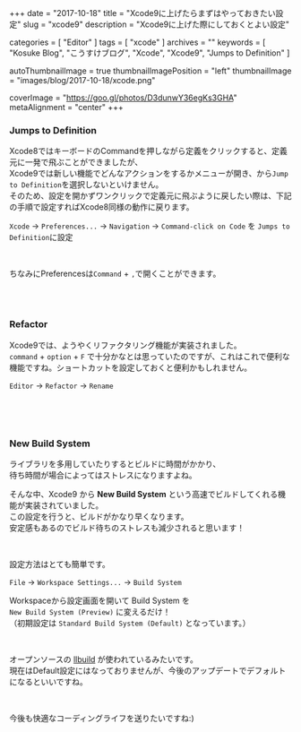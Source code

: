 +++
date = "2017-10-18"
title = "Xcode9に上げたらまずはやっておきたい設定"
slug = "xcode9"
description = "Xcode9に上げた際にしておくとよい設定"

categories = [
	"Editor"
]
tags = [
	"xcode"
]
archives = ""
keywords = [
	"Kosuke Blog",
	"こうすけブログ",
	"Xcode",
	"Xcode9",
	"Jumps to Definition"
]

autoThumbnailImage = true
thumbnailImagePosition = "left"
thumbnailImage = "images/blog/2017-10-18/xcode.png"

coverImage = "https://goo.gl/photos/D3dunwY36egKs3GHA"
metaAlignment = "center"
+++

### Jumps to Definition

Xcode8ではキーボードのCommandを押しながら定義をクリックすると、定義元に一発で飛ぶことができましたが、  
Xcode9では新しい機能でどんなアクションをするかメニューが開き、から`Jump to Definition`を選択しないといけません。  
そのため、設定を開かずワンクリックで定義元に飛ぶように戻したい際は、下記の手順で設定すればXcode8同様の動作に戻ります。

`Xcode` -> `Preferences...` -> `Navigation` -> `Command-click on Code` を `Jumps to Definition`に設定

<br>

ちなみにPreferencesは`Command` + `,`で開くことができます。

<br>

<br>

### Refactor

Xcode9では、ようやくリファクタリング機能が実装されました。  
`command` + `option` + `F` で十分かなとは思っていたのですが、これはこれで便利な機能ですね。ショートカットを設定しておくと便利かもしれません。

`Editor` -> `Refactor` -> `Rename`

<br>

<script async src="//pagead2.googlesyndication.com/pagead/js/adsbygoogle.js"></script>
<!-- BlogAdsense_Middle -->
<ins class="adsbygoogle"
     style="display:block"
     data-ad-client="ca-pub-9828180917254396"
     data-ad-slot="2239399852"
     data-ad-format="auto"></ins>
<script>
(adsbygoogle = window.adsbygoogle || []).push({});
</script>

<br>

### New Build System

ライブラリを多用していたりするとビルドに時間がかかり、  
待ち時間が場合によってはストレスになりますよね。

そんな中、Xcode9 から **New Build System** という高速でビルドしてくれる機能が実装されていました。  
この設定を行うと、ビルドがかなり早くなります。  
安定感もあるのでビルド待ちのストレスも減少されると思います！

<br>

設定方法はとても簡単です。

`File` -> `Workspace Settings...` -> `Build System`

Workspaceから設定画面を開いて Build System を  
`New Build System (Preview)` に変えるだけ！  
（初期設定は `Standard Build System (Default)` となっています。）

<br>

オープンソースの [llbuild](https://github.com/apple/swift-llbuild) が使われているみたいです。  
現在はDefault設定にはなっておりませんが、今後のアップデートでデフォルトになるといいですね。

<br>

今後も快適なコーディングライフを送りたいですね:)

<br>

<script async src="//pagead2.googlesyndication.com/pagead/js/adsbygoogle.js"></script>
<!-- BlogAdsense_Bottom -->
<ins class="adsbygoogle"
     style="display:block"
     data-ad-client="ca-pub-9828180917254396"
     data-ad-slot="9212002313"
     data-ad-format="auto"></ins>
<script>
(adsbygoogle = window.adsbygoogle || []).push({});
</script>